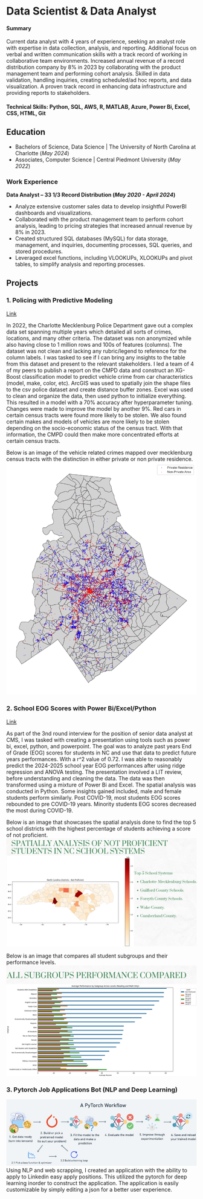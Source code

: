# Data Scientist & Data Analyst

#### Summary

Current data analyst with 4 years of experience, seeking an analyst role with expertise in data collection, analysis, and reporting. Additional focus on verbal and written communication skills with a track record of working in collaborative team environments. Increased annual revenue of a record distribution company by 8% in 2023 by collaborating with the product management team and performing cohort analysis. Skilled in data validation, handling inquiries, creating scheduled/ad hoc reports, and data visualization. A proven track record in enhancing data infrastructure and providing reports to stakeholders.

#### Technical Skills: Python, SQL, AWS, R, MATLAB, Azure, Power Bi, Excel, CSS, HTML, Git

## Education

- Bachelors of Science, Data Science | The University of North Carolina at Charlotte (_May 2024_)
- Associates, Computer Science | Central Piedmont University (_May 2022_)

### Work Experience
**Data Analyst – 33 1/3 Record Distribution (_May 2020 - April 2024_)**
- Analyze extensive customer sales data to develop insightful PowerBI dashboards and visualizations.
- Collaborated with the product management team to perform cohort analysis, leading to pricing strategies that increased annual revenue by 8% in 2023.
- Created structured SQL databases (MySQL) for data storage, management, and inquiries, documenting processes, SQL queries, and stored procedures.
- Leveraged excel functions, including VLOOKUPs, XLOOKUPs and pivot tables, to simplify analysis and reporting processes.

## Projects
### 1. Policing with Predictive Modeling
[Link](https://github.com/Hippobot/Policing-with-Predictive-Modeling/tree/main)

In 2022, the Charlotte Mecklenburg Police Department gave out a complex data set spanning multiple years which detailed all sorts of crimes, locations, and many other criteria. The dataset was non anonymized while also having close to 1 million rows and 100s of features (columns). The dataset was not clean and lacking any rubric/legend to reference for the column labels. I was tasked to see if I can bring any insights to the table from this dataset and present to the relevant stakeholders. I led a team of 4 of my peers to publish a report on the CMPD data and construct an XG-Boost classification model to predict vehicle crime from car characteristics (model, make, color, etc). ArcGIS was used to spatially join the shape files to the csv police dataset and create distance buffer zones. Excel was used to clean and organize the data, then used python to initialize everything. This resulted in a model with a 70% accuracy after hyperparameter tuning. Changes were made to improve the model by another 9%. Red cars in certain census tracts were found more likely to be stolen. We also found certain makes and models of vehicles are more likely to be stolen depending on the socio-economic status of the census tract. With that information, the CMPD could then make more concentrated efforts at certain census tracts.

Below is an image of the vehicle related crimes mapped over mecklenburg census tracts with the distinction in either private or non private residence.
![CMPD](/assets/img/output.png)

### 2. School EOG Scores with Power Bi/Excel/Python
[Link](https://www.linkedin.com/posts/mahmoud-alhousseiny-613004151_i-recently-took-part-in-a-second-round-interview-activity-7210690177705357313-5M1l?utm_source=share&utm_medium=member_desktop)

As part of the 3nd round interview for the position of senior data analyst at CMS, I was tasked with creating a presentation using tools such as power bi, excel, python, and powerpoint. The goal was to analyze past years End of Grade (EOG) scores for students in NC and use that data to predict future years performances. With a r^2 value of 0.72. I was able to reasonably predict the 2024-2025 school year EOG performances after using ridge regression and ANOVA testing. The presentation involved a LIT review, before understanding and cleaning the data. The data was then transformed using a mixture of Power Bi and Excel. The spatial analysis was conducted in Python. Some insights gained included, male and female students perform similarly. Post COVID-19, most students EOG scores rebounded to pre COVID-19 years. Minority students EOG scores decreased the most during COVID-19.

Below is an image that showcases the spatial analysis done to find the top 5 school districts with the highest percentage of students achieving a score of not proficient.
![CMS](/assets/img/spatial_analysis.png)

Below is an image that compares all student subgroups and their performance levels.
![CMS](/assets/img/compare.png)

### 3. Pytorch Job Applications Bot (NLP and Deep Learning)
![DeepLearning](/assets/img/deep_learning.png)
Using NLP and web scrapping, I created an application with the ability to apply to Linkedin easy apply positions. This utilized the pytorch for deep learning inorder to construct the application. The application is easily customizable by simply editing a json for a better user experience.

